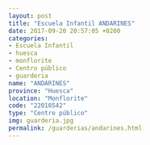 ```yaml
---
layout: post
title: "Escuela Infantil ANDARINES"
date: 2017-09-20 20:57:05 +0200
categories:
- Escuela Infantil
- huesca
- monflorite
- Centro público
- guarderia
name: "ANDARINES"
province: "Huesca"
location: "Monflorite"
code: "22010542"
type: "Centro público"
img: guarderia.jpg
permalink: /guarderias/andarines.html
---
```

